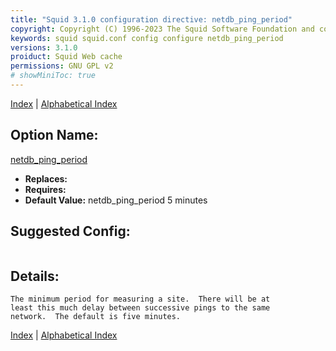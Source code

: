 ```yaml
---
title: "Squid 3.1.0 configuration directive: netdb_ping_period"
copyright: Copyright (C) 1996-2023 The Squid Software Foundation and contributors
keywords: squid squid.conf config configure netdb_ping_period
versions: 3.1.0
proiduct: Squid Web cache
permissions: GNU GPL v2
# showMiniToc: true
---
```

[Index](index#toc_netdb_ping_period) | [Alphabetical Index](index_all#toc_netdb_ping_period)

## Option Name:
[netdb_ping_period](#netdb_ping_period)
 * **Replaces:** 
 * **Requires:** 
 * **Default Value:** netdb_ping_period 5 minutes


## Suggested Config:
```plaintext

```

## Details:

	The minimum period for measuring a site.  There will be at
	least this much delay between successive pings to the same
	network.  The default is five minutes.



[Index](index#toc_netdb_ping_period) | [Alphabetical Index](index_all#toc_netdb_ping_period)

